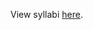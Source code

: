 View syllabi [here](https://github.com/Product-College-Courses/Core/tree/master/Term%205%20-%20Apply%20to%20Internships).
